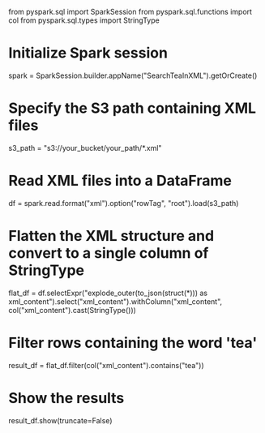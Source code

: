 from pyspark.sql import SparkSession
from pyspark.sql.functions import col
from pyspark.sql.types import StringType

# Initialize Spark session
spark = SparkSession.builder.appName("SearchTeaInXML").getOrCreate()

# Specify the S3 path containing XML files
s3_path = "s3://your_bucket/your_path/*.xml"

# Read XML files into a DataFrame
df = spark.read.format("xml").option("rowTag", "root").load(s3_path)

# Flatten the XML structure and convert to a single column of StringType
flat_df = df.selectExpr("explode_outer(to_json(struct(*))) as xml_content").select("xml_content").withColumn("xml_content", col("xml_content").cast(StringType()))

# Filter rows containing the word 'tea'
result_df = flat_df.filter(col("xml_content").contains("tea"))

# Show the results
result_df.show(truncate=False)
